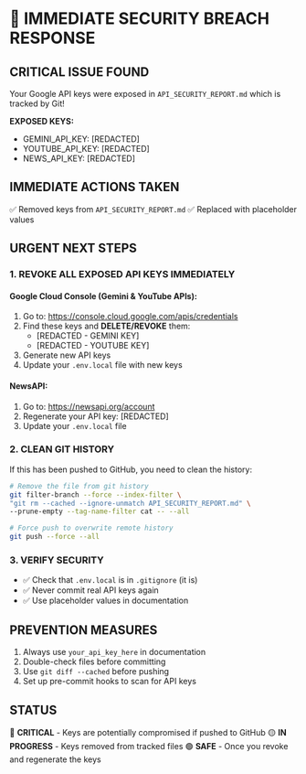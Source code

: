 # 🚨 IMMEDIATE SECURITY BREACH RESPONSE

## CRITICAL ISSUE FOUND
Your Google API keys were exposed in `API_SECURITY_REPORT.md` which is tracked by Git!

**EXPOSED KEYS:**
- GEMINI_API_KEY: [REDACTED]
- YOUTUBE_API_KEY: [REDACTED]
- NEWS_API_KEY: [REDACTED]

## IMMEDIATE ACTIONS TAKEN
✅ Removed keys from `API_SECURITY_REPORT.md`
✅ Replaced with placeholder values

## URGENT NEXT STEPS

### 1. REVOKE ALL EXPOSED API KEYS IMMEDIATELY

#### Google Cloud Console (Gemini & YouTube APIs):
1. Go to: https://console.cloud.google.com/apis/credentials
2. Find these keys and **DELETE/REVOKE** them:
   - [REDACTED - GEMINI KEY]
   - [REDACTED - YOUTUBE KEY]
3. Generate new API keys
4. Update your `.env.local` file with new keys

#### NewsAPI:
1. Go to: https://newsapi.org/account
2. Regenerate your API key: [REDACTED]
3. Update your `.env.local` file

### 2. CLEAN GIT HISTORY
If this has been pushed to GitHub, you need to clean the history:

```bash
# Remove the file from git history
git filter-branch --force --index-filter \
"git rm --cached --ignore-unmatch API_SECURITY_REPORT.md" \
--prune-empty --tag-name-filter cat -- --all

# Force push to overwrite remote history
git push --force --all
```

### 3. VERIFY SECURITY
- ✅ Check that `.env.local` is in `.gitignore` (it is)
- ✅ Never commit real API keys again
- ✅ Use placeholder values in documentation

## PREVENTION MEASURES
1. Always use `your_api_key_here` in documentation
2. Double-check files before committing
3. Use `git diff --cached` before pushing
4. Set up pre-commit hooks to scan for API keys

## STATUS
🔴 **CRITICAL** - Keys are potentially compromised if pushed to GitHub
🟡 **IN PROGRESS** - Keys removed from tracked files
🟢 **SAFE** - Once you revoke and regenerate the keys
